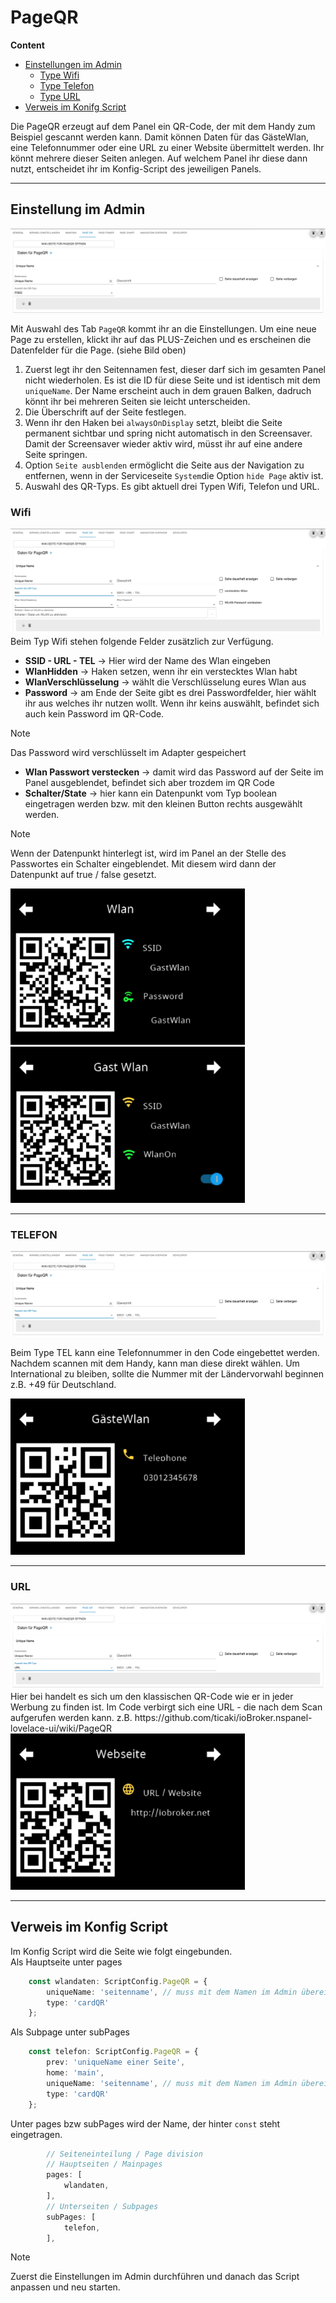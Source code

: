 <!-- TODO: Translate from German to 中文 -->

# PageQR  
**Content**  
+ [Einstellungen im Admin](#einstellung-im-admin)  
    + [Type Wifi](#wifi)  
    + [Type Telefon](#telefon)  
    + [Type URL](#url)  
+ [Verweis im Konifg Script](#verweis-im-konfig-script)  

Die PageQR erzeugt auf dem Panel ein QR-Code, der mit dem Handy zum Beispiel gescannt werden kann. Damit können Daten für das GästeWlan, eine Telefonnummer oder eine URL zu einer Website übermittelt werden. Ihr könnt mehrere dieser Seiten anlegen. Auf welchem Panel ihr diese dann nutzt, entscheidet ihr im Konfig-Script des jeweiligen Panels.  

---  
## Einstellung im Admin
<img alt= 'PageQR Free' src='../Pictures/pageQR/pageQRFree.png'>  
  
Mit Auswahl des Tab `PageQR` kommt ihr an die Einstellungen. Um eine neue Page zu erstellen, klickt ihr auf das PLUS-Zeichen und es erscheinen die Datenfelder für die Page. (siehe Bild oben)  
1. Zuerst legt ihr den Seitennamen fest, dieser darf sich im gesamten Panel nicht wiederholen. Es ist die ID für diese Seite und ist identisch mit dem `uniqueName`. Der Name erscheint auch in dem grauen Balken, dadruch könnt ihr bei mehreren Seiten sie leicht unterscheiden.
2. Die Überschrift auf der Seite festlegen.
3. Wenn ihr den Haken bei `alwaysOnDisplay` setzt, bleibt die Seite permanent sichtbar und spring nicht automatisch in den Screensaver. Damit der Screensaver wieder aktiv wird, müsst ihr auf eine andere Seite springen.  
4. Option `Seite ausblenden` ermöglicht die Seite aus der Navigation zu entfernen, wenn in der Serviceseite `System`die Option `hide Page` aktiv ist.  
5. Auswahl des QR-Typs. Es gibt aktuell drei Typen Wifi, Telefon und URL. 
  
### Wifi  
<img alt='PageQR Wifi' src='../Pictures/pageQR/pageQRWifi.png'>  
Beim Typ Wifi stehen folgende Felder zusätzlich zur Verfügung.  

- **SSID - URL - TEL** -> Hier wird der Name des Wlan eingeben  
- **WlanHidden** -> Haken setzen, wenn ihr ein verstecktes Wlan habt  
- **WlanVerschlüsselung** -> wählt die Verschlüsselung eures Wlan aus  
- **Password** -> am Ende der Seite gibt es drei Passwordfelder, hier wählt ihr aus welches ihr nutzen wollt. Wenn ihr keins auswählt, befindet sich auch kein Password im QR-Code.  

> [!Note]  
>Das Password wird verschlüsselt im Adapter gespeichert  
  
- **Wlan Passwort verstecken** -> damit wird das Password auf der Seite im Panel ausgeblendet, befindet sich aber trozdem im QR Code  
- **Schalter/State** -> hier kann ein Datenpunkt vom Typ boolean eingetragen werden bzw. mit den kleinen Button rechts ausgewählt werden.  

> [!Note]  
> Wenn der Datenpunkt hinterlegt ist, wird im Panel an der Stelle des Passwortes ein Schalter eingeblendet. Mit diesem wird dann der Datenpunkt auf true / false gesetzt.  

<img alt='panelWifi' src='../Pictures/pageQR/panelPageQRWifiPW.png' height='250' ><img alt='panelWifi' src='../Pictures/pageQR/panelPageQRWifiSwitch.png' height='250' >  

---  

### TELEFON  
<img alt='PageQR TEL' src='../Pictures/pageQR/pageQRTel.png'>  
  
Beim Type TEL kann eine Telefonnummer in den Code eingebettet werden. Nachdem scannen mit dem Handy, kann man diese direkt wählen. Um International zu bleiben, sollte die Nummer mit der Ländervorwahl beginnen z.B. +49 für Deutschland.  

<img alt='panelWifi' src='../Pictures/pageQR/panelPageQRTelefon.png' height='250' >  

---  

### URL
<img alt='PageQR URL' src='../Pictures/pageQR/pageQRUrl.png'>  
Hier bei handelt es sich um den klassischen QR-Code wie er in jeder Werbung zu finden ist. Im Code verbirgt sich eine URL - die nach dem Scan aufgerufen werden kann. z.B. https://github.com/ticaki/ioBroker.nspanel-lovelace-ui/wiki/PageQR  

<img alt='panelWifi' src='../Pictures/pageQR/panelPageQRURL.png' height='250' >  
  
---  

## Verweis im Konfig Script
Im Konfig Script wird die Seite wie folgt eingebunden.  
Als Hauptseite unter pages
```typescript
    const wlandaten: ScriptConfig.PageQR = {
        uniqueName: 'seitenname', // muss mit dem Namen im Admin übereinstimmen
        type: 'cardQR'
    };
```  

Als Subpage unter subPages  
```typescript
    const telefon: ScriptConfig.PageQR = {
        prev: 'uniqueName einer Seite',
        home: 'main',
        uniqueName: 'seitenname', // muss mit dem Namen im Admin übereinstimmen
        type: 'cardQR'
    };
```  
Unter pages bzw subPages wird der Name, der hinter `const` steht eingetragen.  
```typescript
        // Seiteneinteilung / Page division
        // Hauptseiten / Mainpages
        pages: [
            wlandaten,
        ],
        // Unterseiten / Subpages
        subPages: [
            telefon,
        ],
```  

> [!Note]  
> Zuerst die Einstellungen im Admin durchführen und danach das Script anpassen und neu starten.